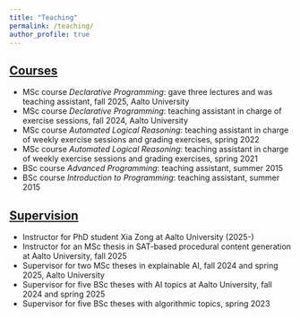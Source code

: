 ```yaml
---
title: "Teaching"
permalink: /teaching/
author_profile: true
---
```


## <u>Courses</u>
- MSc course _Declarative Programming_: gave three lectures and was teaching assistant, fall 2025, Aalto University
- MSc course _Declarative Programming_: teaching assistant in charge of exercise sessions, fall 2024, Aalto University
- MSc course _Automated Logical Reasoning_: teaching assistant in charge of weekly exercise sessions and grading exercises, spring 2022
- MSc course _Automated Logical Reasoning_: teaching assistant in charge of weekly exercise sessions and grading exercises, spring 2021
- BSc course _Advanced Programming_: teaching assistant, summer 2015
- BSc course _Introduction to Programming_: teaching assistant, summer 2015

## <u>Supervision</u>
- Instructor for PhD student Xia Zong at Aalto University (2025-)
- Instructor for an MSc thesis in SAT-based procedural content generation at Aalto University, fall 2025
- Supervisor for two MSc theses in explainable AI, fall 2024 and spring 2025, Aalto University
- Supervisor for five BSc theses with AI topics at Aalto University, fall 2024 and spring 2025
- Supervisor for five BSc theses with algorithmic topics, spring 2023
